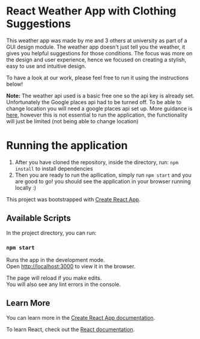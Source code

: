 # React Weather App with Clothing Suggestions

This weather app was made by me and 3 others at university as part of a GUI design module. The weather app doesn't just tell you the weather, it gives you helpful suggestions for those conditions. The focus was more on the design and user experience, hence we focused on creating a stylish, easy to use and intuitive design.

To have a look at our work, please feel free to run it using the instructions below!

**Note:** The weather api used is a basic free one so the api key is already set. Unfortunately the Google places api had to be turned off. To be able to change location you will need a google places api set up. More guidance is [here](https://developers.google.com/maps/documentation/places/web-service/details), however this is not essential to run the application, the functionality will just be limited (not being able to change location)


# Running the application

1. After you have cloned the repository, inside the directory, run: `npm install` to install dependencies
2. Then you are ready to run the apllication, simply run `npm start` and you are good to go! you should see the application in your browser running locally :)


This project was bootstrapped with [Create React App](https://github.com/facebook/create-react-app).

## Available Scripts

In the project directory, you can run:

### `npm start`

Runs the app in the development mode.\
Open [http://localhost:3000](http://localhost:3000) to view it in the browser.

The page will reload if you make edits.\
You will also see any lint errors in the console.


## Learn More

You can learn more in the [Create React App documentation](https://facebook.github.io/create-react-app/docs/getting-started).

To learn React, check out the [React documentation](https://reactjs.org/).
